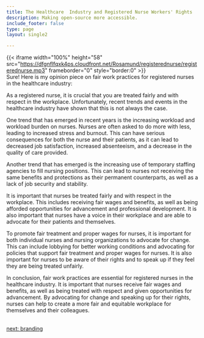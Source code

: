 ```yaml
---
title: The Healthcare  Industry and Registered Nurse Workers' Rights
description: Making open-source more accessible.
include_footer: false
type: page
layout: single2

---
```



{{< iframe width="100%" height="58" src="https://dfgnflfqxk4ps.cloudfront.net/Rosamund/registerednurse/registerednurse.mp3" frameborder="0" style="border:0" >}}<br>
Sure! Here is my opinion piece on fair work practices for registered nurses in the healthcare industry:

As a registered nurse, it is crucial that you are treated fairly and with respect in the workplace. Unfortunately, recent trends and events in the healthcare industry have shown that this is not always the case.

One trend that has emerged in recent years is the increasing workload and workload burden on nurses. Nurses are often asked to do more with less, leading to increased stress and burnout. This can have serious consequences for both the nurse and their patients, as it can lead to decreased job satisfaction, increased absenteeism, and a decrease in the quality of care provided.

Another trend that has emerged is the increasing use of temporary staffing agencies to fill nursing positions. This can lead to nurses not receiving the same benefits and protections as their permanent counterparts, as well as a lack of job security and stability.

It is important that nurses be treated fairly and with respect in the workplace. This includes receiving fair wages and benefits, as well as being afforded opportunities for advancement and professional development. It is also important that nurses have a voice in their workplace and are able to advocate for their patients and themselves.

To promote fair treatment and proper wages for nurses, it is important for both individual nurses and nursing organizations to advocate for change. This can include lobbying for better working conditions and advocating for policies that support fair treatment and proper wages for nurses. It is also important for nurses to be aware of their rights and to speak up if they feel they are being treated unfairly.

In conclusion, fair work practices are essential for registered nurses in the healthcare industry. It is important that nurses receive fair wages and benefits, as well as being treated with respect and given opportunities for advancement. By advocating for change and speaking up for their rights, nurses can help to create a more fair and equitable workplace for themselves and their colleagues.

<br>
<a href="https://workdojos.com/registerednurse/branding">next: branding</a>
</p>